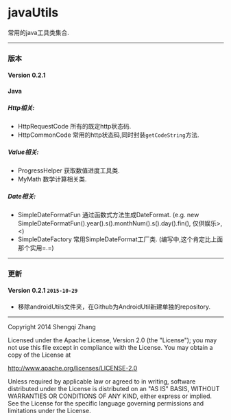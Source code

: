 javaUtils
=========

常用的java工具类集合.

---

### 版本

#### Version 0.2.1

#### Java

#####  Http相关:
* HttpRequestCode 所有的既定http状态码.
* HttpCommonCode 常用的http状态码,同时封装`getCodeString`方法.

#####  Value相关:
* ProgressHelper 获取数值进度工具类.
* MyMath 数学计算相关类.

##### Date相关:
* SimpleDateFormatFun 通过函数式方法生成DateFormat. (e.g. new SimpleDateFormatFun().year().s().monthNum().s().day().fin(), 仅供娱乐>,<)
* SimpleDateFactory 常用SimpleDateFormat工厂类. (编写中,这个肯定比上面那个实用=.=)

---

### 更新

#### Version 0.2.1 `2015-10-29`
* 移除androidUtils文件夹，在Github为AndroidUtil新建单独的repository.

---

Copyright 2014 Shengqi Zhang

Licensed under the Apache License, Version 2.0 (the "License");
you may not use this file except in compliance with the License.
You may obtain a copy of the License at

   http://www.apache.org/licenses/LICENSE-2.0

Unless required by applicable law or agreed to in writing, software
distributed under the License is distributed on an "AS IS" BASIS,
WITHOUT WARRANTIES OR CONDITIONS OF ANY KIND, either express or implied.
See the License for the specific language governing permissions and
limitations under the License.
